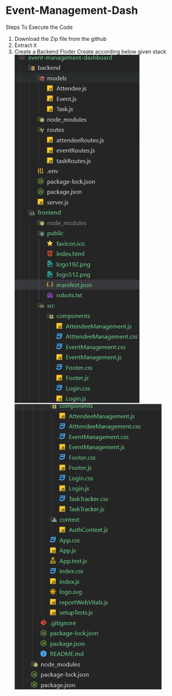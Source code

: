 # Event-Management-Dash
 Steps To Execute the Code
 1. Download the Zip file from the github
 2. Extract it
 3. Create a Backend Floder
    Create according below given stack  
    ![Alt text](https://github.com/sharath816/Event-Management-Dash/blob/2351d7ce3804aa9c6122c455143992c9a4f68971/Images/Screenshot%202024-12-22%20230104.png)
    ![Alt text](https://github.com/sharath816/Event-Management-Dash/blob/3841df759abac2dcb624c8d138763f047d864e45/Images/Screenshot%202024-12-22%20230125.png)
